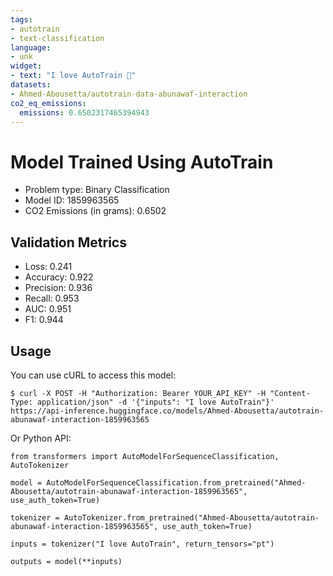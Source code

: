 ```yaml
---
tags:
- autotrain
- text-classification
language:
- unk
widget:
- text: "I love AutoTrain 🤗"
datasets:
- Ahmed-Abousetta/autotrain-data-abunawaf-interaction
co2_eq_emissions:
  emissions: 0.6502317465394943
---
```


# Model Trained Using AutoTrain

- Problem type: Binary Classification
- Model ID: 1859963565
- CO2 Emissions (in grams): 0.6502

## Validation Metrics

- Loss: 0.241
- Accuracy: 0.922
- Precision: 0.936
- Recall: 0.953
- AUC: 0.951
- F1: 0.944

## Usage

You can use cURL to access this model:

```
$ curl -X POST -H "Authorization: Bearer YOUR_API_KEY" -H "Content-Type: application/json" -d '{"inputs": "I love AutoTrain"}' https://api-inference.huggingface.co/models/Ahmed-Abousetta/autotrain-abunawaf-interaction-1859963565
```

Or Python API:

```
from transformers import AutoModelForSequenceClassification, AutoTokenizer

model = AutoModelForSequenceClassification.from_pretrained("Ahmed-Abousetta/autotrain-abunawaf-interaction-1859963565", use_auth_token=True)

tokenizer = AutoTokenizer.from_pretrained("Ahmed-Abousetta/autotrain-abunawaf-interaction-1859963565", use_auth_token=True)

inputs = tokenizer("I love AutoTrain", return_tensors="pt")

outputs = model(**inputs)
```